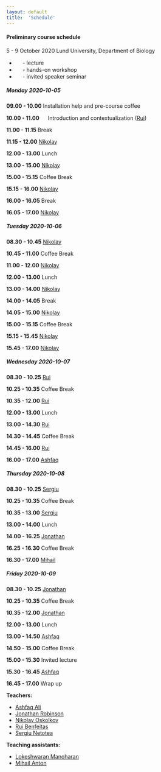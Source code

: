 ```yaml
---
layout: default
title:  'Schedule'
---
```

#### Preliminary course schedule
5 - 9 October 2020
Lund University, Department of Biology

- <img border="0" src="https://www.svgrepo.com/show/7321/teacher.svg" width="15" height="15"> - lecture
- <img border="0" src="https://www.svgrepo.com/show/7421/computer.svg" width="15" height="15"> - hands-on workshop
- <img border="0" src="https://www.svgrepo.com/show/307069/public-speaking-speak-tell-talk.svg" width="15" height="15"> - invited speaker seminar



##### Monday 2020-10-05

**09.00 - 10.00** Installation help and pre-course coffee

**10.00 - 11.00** <img border="0" src="https://www.svgrepo.com/show/7321/teacher.svg" width="15" height="15"> Introduction and contextualization ([Rui][6]) 

**11.00 - 11.15** Break

**11.15 - 12.00** [Nikolay][5]

**12.00 - 13.00** Lunch

**13.00 - 15.00** [Nikolay][5]

**15.00 - 15.15** Coffee Break

**15.15 - 16.00** [Nikolay][5]

**16.00 - 16.05** Break

**16.05 - 17.00** [Nikolay][5]


##### Tuesday 2020-10-06

**08.30 - 10.45** [Nikolay][5]

**10.45 - 11.00** Coffee Break

**11.00 - 12.00** [Nikolay][5]

**12.00 - 13.00** Lunch

**13.00 - 14.00** [Nikolay][5]

**14.00 - 14.05** Break

**14.05 - 15.00** [Nikolay][5]

**15.00 - 15.15** Coffee Break

**15.15 - 15.45** [Nikolay][5]

**15.45 - 17.00** [Nikolay][5]


##### Wednesday 2020-10-07

**08.30 - 10.25** [Rui][6]

**10.25 - 10.35** Coffee Break

**10.35 - 12.00** [Rui][6]

**12.00 - 13.00** Lunch

**13.00 - 14.30** [Rui][6]

**14.30 - 14.45** Coffee Break

**14.45 - 16.00** [Rui][6]

**16.00 - 17.00** [Ashfaq][2]



##### Thursday 2020-10-08

**08.30 - 10.25** [Sergiu][7]

**10.25 - 10.35** Coffee Break

**10.35 - 13.00** [Sergiu][7]

**13.00 - 14.00** Lunch

**14.00 - 16.25** [Jonathan][4]

**16.25 - 16.30** Coffee Break

**16.30 - 17.00** [Mihail][9]


##### Friday 2020-10-09

**08.30 - 10.25** [Jonathan][4]

**10.25 - 10.35** Coffee Break

**10.35 - 12.00** [Jonathan][4]

**12.00 - 13.00** Lunch

**13.00 - 14.50** [Ashfaq][2]

**14.50 - 15.00** Coffee Break

**15.00 - 15.30** Invited lecture

**15.30 - 16.45** [Ashfaq][2]

**16.45 - 17.00** Wrap up


**Teachers:**
- [Ashfaq Ali][2]
- [Jonathan Robinson][4]
- [Nikolay Oskolkov][5]
- [Rui Benfeitas][6]
- [Sergiu Netotea][7]

**Teaching assistants:**
- [Lokeshwaran Manoharan][8]
- [Mihail Anton][9]


[1]: https://portal.research.lu.se/portal/en/persons/paul-franks(93569a3a-f48b-4e5b-8cc6-86303df3eb2c).html#Overview
[2]: https://nbis.se/about/staff/ashfaq-ali/

[4]: https://nbis.se/about/staff/jonathan-robinson/
[5]: https://nbis.se/about/staff/nikolay-oskolkov/
[6]: https://nbis.se/about/staff/rui-benfeitas/
[7]: https://nbis.se/about/staff/sergiu-netotea/
[8]: https://nbis.se/about/staff/lokeshwaran-manoharan/
[9]: https://www.chalmers.se/en/staff/Pages/mihail-anton.aspx
